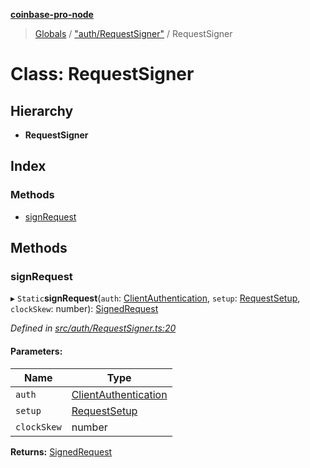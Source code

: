 **[coinbase-pro-node](../README.md)**

> [Globals](../globals.md) / ["auth/RequestSigner"](../modules/_auth_requestsigner_.md) / RequestSigner

# Class: RequestSigner

## Hierarchy

- **RequestSigner**

## Index

### Methods

- [signRequest](_auth_requestsigner_.requestsigner.md#signrequest)

## Methods

### signRequest

▸ `Static`**signRequest**(`auth`: [ClientAuthentication](../interfaces/_coinbasepro_.clientauthentication.md), `setup`: [RequestSetup](../interfaces/_auth_requestsigner_.requestsetup.md), `clockSkew`: number): [SignedRequest](../interfaces/_auth_requestsigner_.signedrequest.md)

_Defined in [src/auth/RequestSigner.ts:20](https://github.com/bennycode/coinbase-pro-node/blob/e6678df/src/auth/RequestSigner.ts#L20)_

#### Parameters:

| Name        | Type                                                                        |
| ----------- | --------------------------------------------------------------------------- |
| `auth`      | [ClientAuthentication](../interfaces/_coinbasepro_.clientauthentication.md) |
| `setup`     | [RequestSetup](../interfaces/_auth_requestsigner_.requestsetup.md)          |
| `clockSkew` | number                                                                      |

**Returns:** [SignedRequest](../interfaces/_auth_requestsigner_.signedrequest.md)
